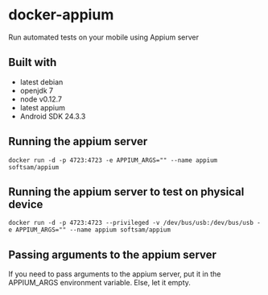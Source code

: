 # docker-appium
Run automated tests on your mobile using Appium server

## Built with
- latest debian
- openjdk 7
- node v0.12.7
- latest appium
- Android SDK 24.3.3

## Running the appium server
    docker run -d -p 4723:4723 -e APPIUM_ARGS="" --name appium softsam/appium

## Running the appium server to test on physical device
    docker run -d -p 4723:4723 --privileged -v /dev/bus/usb:/dev/bus/usb -e APPIUM_ARGS="" --name appium softsam/appium

## Passing arguments to the appium server

If you need to pass arguments to the appium server, put it in the APPIUM_ARGS environment variable. Else, let it empty.
